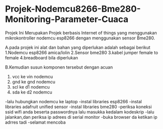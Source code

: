 # Projek-Nodemcu8266-Bme280-Monitoring-Parameter-Cuaca
Projek Ini Merupakan Projek berbasis Internet of things yang menggunakan mikrokontroller nodemcu esp8266 dengan menggunakan sensor Bme280.

A.pada projek ini alat dan bahan yang diperlukan adalah sebagai berikut
1.Nodemcu esp8266 amica/lolin
2.Sensor bme280
3.kabel jumper female to female
4.breadboard bila diperlukan

B.Kemudian susun komponen tersebut dengan acuan
1. vcc ke vin nodemcu
2. gnd ke gnd nodemcu
3. scl ke d1 nodemcu
4. sda ke d2 nodemcu

-lalu hubungkan nodemcu ke laptop 
-instal libraries esp8266
-instal libraries adafruit unified sensor
-instal libraries bme280
-periksa koneksi ssid wifi anda beserta passwordnya lalu masukka kedalam kodeskrip
-lalu jalankan,dan periksa ip adrees di serial monitor
-buka browser da ketikan ip adrres tadi
-selamat mencoba
